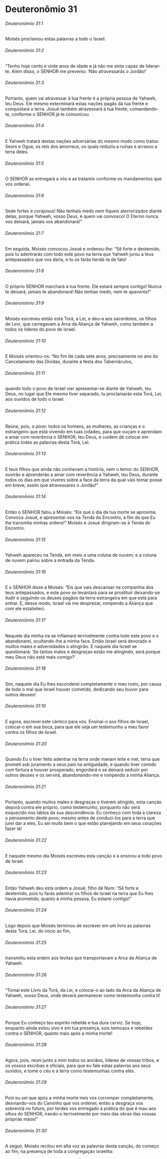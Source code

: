 # Deuteronômio 31

###### Deuteronômio 31:1

Moisés proclamou estas palavras a todo o Israel:

###### Deuteronômio 31:2

“Tenho hoje cento e vinte anos de idade e já não me sinto capaz de liderar-te. Além disso, o SENHOR me preveniu: ‘Não atravessarás o Jordão!’

###### Deuteronômio 31:3

Portanto, quem vai atravessar à tua frente é a própria pessoa de Yahweh, teu Deus. Ele mesmo exterminará estas nações pagãs da tua frente e conquistará a terra. Josué também atravessará à tua frente, comandando-te, conforme o SENHOR já te comunicou.

###### Deuteronômio 31:4

E Yahweh tratará destas nações adversárias do mesmo modo como tratou Seom e Ogue, os reis dos amorreus, os quais reduziu a ruínas e arrasou a terra deles.

###### Deuteronômio 31:5

O SENHOR as entregará a vós e as tratareis conforme os mandamentos que vos ordenei.

###### Deuteronômio 31:6

Sede fortes e corajosos! Não tenhais medo nem fiqueis aterrorizados diante delas, porque Yahweh, vosso Deus, é quem vai convosco! O Eterno nunca vos deixará, jamais vos abandonará!”

###### Deuteronômio 31:7

Em seguida, Moisés convocou Josué e ordenou-lhe: “Sê forte e destemido, pois tu adentrarás com todo este povo na terra que Yahweh jurou a teus antepassados que vos daria, e tu os farás herdá-la de fato!

###### Deuteronômio 31:8

O próprio SENHOR marchará à tua frente. Ele estará sempre contigo! Nunca te deixará, jamais te abandonará! Não tenhas medo, nem te apavores!”

###### Deuteronômio 31:9

Moisés escreveu então esta Torá, a Lei, e deu-a aos sacerdotes, os filhos de Levi, que carregavam a Arca da Aliança de Yahweh, como também a todos os líderes do povo de Israel.

###### Deuteronômio 31:10

E Moisés orientou-os: “No fim de cada sete anos, precisamente no ano do Cancelamento das Dívidas, durante a festa dos Tabernáculos,

###### Deuteronômio 31:11

quando todo o povo de Israel vier apresentar-se diante de Yahweh, teu Deus, no lugar que Ele mesmo tiver separado, tu proclamarás esta Torá, Lei, aos ouvidos de todo o Israel.

###### Deuteronômio 31:12

Reúne, pois, o povo: todos os homens, as mulheres, as crianças e o estrangeiro que está vivendo em tuas cidades, para que ouçam e aprendam a amar com reverência o SENHOR, teu Deus, e cuidem de colocar em prática todas as palavras desta Torá, Lei.

###### Deuteronômio 31:13

E teus filhos que ainda não conhecem a história, nem o temor do SENHOR, ouvirão e aprenderão a amar com reverência a Yahweh, teu Deus, durante todos os dias em que viveres sobre a face da terra da qual vais tomar posse em breve, assim que atravessares o Jordão!”

###### Deuteronômio 31:14

Então o SENHOR falou a Moisés: “Eis que o dia da tua morte se aproxima. Convoca Josué, e apresentai-vos na Tenda do Encontro, a fim de que Eu lhe transmita minhas ordens!” Moisés e Josué dirigiram-se à Tenda do Encontro.

###### Deuteronômio 31:15

Yahweh apareceu na Tenda, em meio a uma coluna de nuvem; e a coluna de nuvem pairou sobre a entrada da Tenda.

###### Deuteronômio 31:16

E o SENHOR disse a Moisés: “Eis que vais descansar na companhia dos teus antepassados, e este povo se levantará para se prostituir deixando-se iludir e seguindo os deuses pagãos da terra estrangeira em que está para entrar. E, desse modo, Israel vai me desprezar, rompendo a Aliança que com ele estabeleci.

###### Deuteronômio 31:17

Naquele dia minha ira se inflamará terrivelmente contra todo este povo e o abandonarei, ocultando-lhe a minha face. Então Israel será devorado e muitos males e adversidades o atingirão. E naquele dia Israel se questionará: ‘Se tantos males e desgraças estão me atingindo, será porque meu Deus não está mais comigo?’

###### Deuteronômio 31:18

Sim, naquele dia Eu lhes esconderei completamente o meu rosto, por causa de todo o mal que Israel houver cometido, dedicando seu louvor para outros deuses!

###### Deuteronômio 31:19

E agora, escrevei este cântico para vós. Ensinai-o aos filhos de Israel, colocai-o em sua boca, para que ele seja um testemunho a meu favor contra os filhos de Israel.

###### Deuteronômio 31:20

Quando Eu o tiver feito adentrar na terra onde manam leite e mel, terra que prometi sob juramento a seus pais na antiguidade, e quando tiver comido com fartura e houver prosperado, engordará e se deixará seduzir por outros deuses e os servirá, abandonando-me e rompendo a minha Aliança.

###### Deuteronômio 31:21

Portanto, quando muitos males e desgraças o tiverem atingido, esta canção deporá contra ele próprio, como testemunho, porquanto não será esquecido nos lábios da sua descendência. Eu conheço com toda a clareza o pensamento deste povo; mesmo antes de conduzi-los para a terra que jurei dar a eles, Eu sei muito bem o que estão planejando em seus corações fazer lá!

###### Deuteronômio 31:22

E naquele mesmo dia Moisés escreveu esta canção e a ensinou a todo povo de Israel.

###### Deuteronômio 31:23

Então Yahweh deu esta ordem a Josué, filho de Num: “Sê forte e destemido, pois tu farás adentrar os filhos de Israel na terra que Eu lhes havia prometido; quanto à minha pessoa, Eu estarei contigo!”

###### Deuteronômio 31:24

Logo depois que Moisés terminou de escrever em um livro as palavras desta Torá, Lei, do início ao fim,

###### Deuteronômio 31:25

transmitiu esta ordem aos levitas que transportavam a Arca da Aliança de Yahweh:

###### Deuteronômio 31:26

“Tomai este Livro da Torá, da Lei, e colocai-o ao lado da Arca da Aliança de Yahweh, vosso Deus, onde deverá permanecer como testemunha contra ti!

###### Deuteronômio 31:27

Porque Eu conheço teu espírito rebelde e tua dura cerviz. Se hoje, enquanto ainda estou vivo e em tua presença, sois teimosos e rebeldes contra o SENHOR, quanto mais após a minha morte!

###### Deuteronômio 31:28

Agora, pois, reuni junto a mim todos os anciãos, líderes de vossas tribos, e os vossos escribas e oficiais, para que eu fale estas palavras aos seus ouvidos, e tome o céu e a terra como testemunhas contra eles.

###### Deuteronômio 31:29

Pois eu sei que após a minha morte ireis vos corromper completamente, desviando-vos do Caminho que vos ordenei; então a desgraça vos sobrevirá no futuro, por terdes vos entregado à prática do que é mau aos olhos do SENHOR, irando-o terrivelmente por meio das obras das vossas próprias mãos!”

###### Deuteronômio 31:30

A seguir, Moisés recitou em alta voz as palavras desta canção, do começo ao fim, na presença de toda a congregação israelita:

